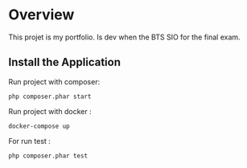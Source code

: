 # Overview

This projet is my portfolio. Is dev when the BTS SIO for the final exam.

## Install the Application

Run project with composer:
```
php composer.phar start
```
Run project with docker :
```
docker-compose up
```

For run test :

	php composer.phar test
